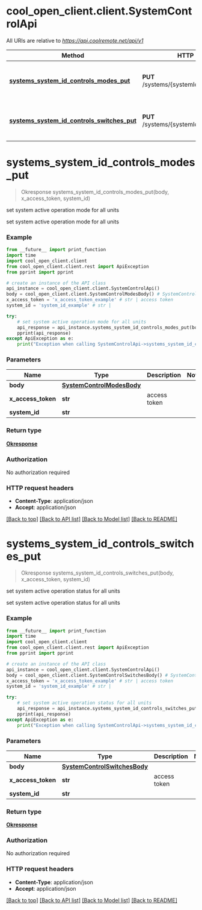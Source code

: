 # cool_open_client.client.SystemControlApi

All URIs are relative to *https://api.coolremote.net/api/v1*

Method | HTTP request | Description
------------- | ------------- | -------------
[**systems_system_id_controls_modes_put**](SystemControlApi.md#systems_system_id_controls_modes_put) | **PUT** /systems/{systemId}/controls/modes | set system active operation mode for all units
[**systems_system_id_controls_switches_put**](SystemControlApi.md#systems_system_id_controls_switches_put) | **PUT** /systems/{systemId}/controls/switches | set system active operation status for all units

# **systems_system_id_controls_modes_put**
> Okresponse systems_system_id_controls_modes_put(body, x_access_token, system_id)

set system active operation mode for all units

set system active operation mode for all units

### Example
```python
from __future__ import print_function
import time
import cool_open_client.client
from cool_open_client.client.rest import ApiException
from pprint import pprint

# create an instance of the API class
api_instance = cool_open_client.client.SystemControlApi()
body = cool_open_client.client.SystemControlModesBody() # SystemControlModesBody | 
x_access_token = 'x_access_token_example' # str | access token
system_id = 'system_id_example' # str | 

try:
    # set system active operation mode for all units
    api_response = api_instance.systems_system_id_controls_modes_put(body, x_access_token, system_id)
    pprint(api_response)
except ApiException as e:
    print("Exception when calling SystemControlApi->systems_system_id_controls_modes_put: %s\n" % e)
```

### Parameters

Name | Type | Description  | Notes
------------- | ------------- | ------------- | -------------
 **body** | [**SystemControlModesBody**](SystemControlModesBody.md)|  | 
 **x_access_token** | **str**| access token | 
 **system_id** | **str**|  | 

### Return type

[**Okresponse**](Okresponse.md)

### Authorization

No authorization required

### HTTP request headers

 - **Content-Type**: application/json
 - **Accept**: application/json

[[Back to top]](#) [[Back to API list]](../README.md#documentation-for-api-endpoints) [[Back to Model list]](../README.md#documentation-for-models) [[Back to README]](../README.md)

# **systems_system_id_controls_switches_put**
> Okresponse systems_system_id_controls_switches_put(body, x_access_token, system_id)

set system active operation status for all units

set system active operation status for all units

### Example
```python
from __future__ import print_function
import time
import cool_open_client.client
from cool_open_client.client.rest import ApiException
from pprint import pprint

# create an instance of the API class
api_instance = cool_open_client.client.SystemControlApi()
body = cool_open_client.client.SystemControlSwitchesBody() # SystemControlSwitchesBody | 
x_access_token = 'x_access_token_example' # str | access token
system_id = 'system_id_example' # str | 

try:
    # set system active operation status for all units
    api_response = api_instance.systems_system_id_controls_switches_put(body, x_access_token, system_id)
    pprint(api_response)
except ApiException as e:
    print("Exception when calling SystemControlApi->systems_system_id_controls_switches_put: %s\n" % e)
```

### Parameters

Name | Type | Description  | Notes
------------- | ------------- | ------------- | -------------
 **body** | [**SystemControlSwitchesBody**](SystemControlSwitchesBody.md)|  | 
 **x_access_token** | **str**| access token | 
 **system_id** | **str**|  | 

### Return type

[**Okresponse**](Okresponse.md)

### Authorization

No authorization required

### HTTP request headers

 - **Content-Type**: application/json
 - **Accept**: application/json

[[Back to top]](#) [[Back to API list]](../README.md#documentation-for-api-endpoints) [[Back to Model list]](../README.md#documentation-for-models) [[Back to README]](../README.md)


